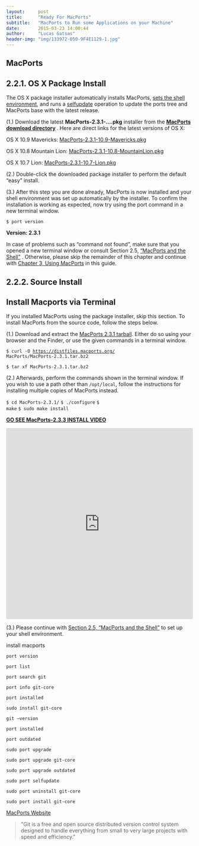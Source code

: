 ```yaml
---
layout:     post
title:      "Ready For MacPorts"
subtitle:   "MacPorts to Run some Applications on your Machine"
date:       2015-03-23 14:00:44
author:     "Lucas Gatsas"
header-img: "img/133972-050-9F4E1129-1.jpg"
---
```

<h2 class="section-heading"><strong>MacPorts</strong> </h2>

<h2 class="section-heading">2.2.1. OS X Package Install</h2>




The OS X package installer automatically installs MacPorts, [sets the shell environment](https://guide.macports.org/chunked/installing.shell.html), and runs a
[selfupdate](https://guide.macports.org/chunked/using.html#using.port.selfupdate)  operation to update the ports tree and MacPorts base with the latest release.



(1.) Download the latest <strong>MacPorts-2.3.1-....pkg</strong> installer from the <strong> [MacPorts download directory](https://distfiles.macports.org/MacPorts/) </strong> . Here are direct links for the latest versions of OS X:


OS X 10.9 Mavericks:
[MacPorts-2.3.1-10.9-Mavericks.pkg](https://distfiles.macports.org/MacPorts/MacPorts-2.3.1-10.9-Mavericks.pkg)


OS X 10.8 Mountain Lion:
[MacPorts-2.3.1-10.8-MountainLion.pkg](https://distfiles.macports.org/MacPorts/MacPorts-2.3.1-10.8-MountainLion.pkg)


OS X 10.7 Lion:
[MacPorts-2.3.1-10.7-Lion.pkg](https://distfiles.macports.org/MacPorts/MacPorts-2.3.1-10.7-Lion.pkg)


(2.) Double-click the downloaded package installer to perform the default “easy” install.

(3.) After this step you are done already, MacPorts is now installed and your shell environment was set up automatically by the installer. To confirm the installation is working as expected, now try using the port command in a new terminal window.


<code>$ port version</code>

<strong>Version: 2.3.1</strong>

In case of problems such as “command not found”, make sure that you opened a new terminal window or consult Section 2.5, [ “MacPorts and the Shell”](https://guide.macports.org/chunked/installing.shell.html) . Otherwise, please skip the remainder of this chapter and continue with [Chapter 3, Using MacPorts](https://guide.macports.org/chunked/using.html) in this guide.




<h2 class="section-heading"><strong>2.2.2. Source Install</strong> </h2>


<h2 class="section-heading">Install Macports via Terminal</h2>

If you installed MacPorts using the package installer, skip this section. To install MacPorts from the source code, follow the steps below.


(1.) Download and extract the [MacPorts 2.3.1 tarball](https://distfiles.macports.org/MacPorts/MacPorts-2.3.1.tar.bz2). Either do so using your browser and the Finder, or use the given commands in a terminal window.


<code>$ curl -O https://distfiles.macports.org/
	MacPorts/MacPorts-2.3.1.tar.bz2</code> 

<code>$ tar xf MacPorts-2.3.1.tar.bz2</code> 



(2.) Afterwards, perform the commands shown in the terminal window. If you wish to use a path other than <code>/opt/local</code>, follow the instructions for installing multiple copies of MacPorts instead.



<code>$ cd MacPorts-2.3.1/</code> 
<code>$ ./configure</code> 
<code>$ make</code> 
<code>$ sudo make install</code> 


<strong>[GO SEE MacPorts-2.3.3 INSTALL VIDEO](https://plus.google.com/u/0/101826267816845608605/posts/Lit9AU1msaY)</strong> 



<iframe width="100%" height="515" src="https://www.youtube.com/embed/RBriCmHGrXk?autoplay=1" frameborder="0" allowfullscreen></iframe>


(3.) Please continue with  [Section 2.5, “MacPorts and the Shell”](https://guide.macports.org/chunked/installing.macports.html#installing.macports.source.multiple)  to set up your shell environment.




install macports 




<code>port version</code> 

<code>port list</code>  

<code>port search git</code>  

<code>port info git-core</code> 

<code>port installed</code> 

<code>sudo install git-core</code>  

<code>git —version</code> 

<code>port installed</code> 

<code>port outdated</code> 

<code>sudo port upgrade</code> 

<code>sudo port upgrade git-core</code> 

<code>sudo port upgrade outdated</code> 

<code>sudo port selfupdate</code> 

<code>sudo port uninstall git-core</code> 

<code>sudo port install git-core</code> 









[MacPorts Website](https://www.macports.org/install.php)



<blockquote>
	"Git is a free and open source distributed version control system designed to handle everything from small to very large projects with speed and efficiency."
</blockquote>